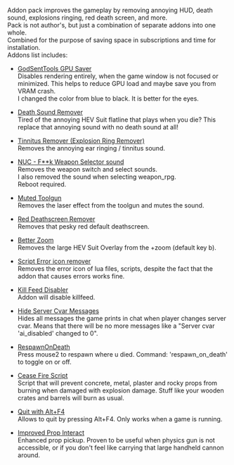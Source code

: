 Addon pack improves the gameplay by removing annoying HUD, death sound, explosions ringing, red death screen, and more.  
Pack is not author's, but just a combination of separate addons into one whole.  
Combined for the purpose of saving space in subscriptions and time for installation.  
Addons list includes:

-  [GodSentTools GPU Saver](https://steamcommunity.com/sharedfiles/filedetails/?id=2717005362)  
Disables rendering entirely, when the game window is not focused or minimized. This helps to reduce GPU load and maybe save you from VRAM crash.  
I changed the color from blue to black. It is better for the eyes.

-  [Death Sound Remover](https://steamcommunity.com/sharedfiles/filedetails/?id=158713291)  
Tired of the annoying HEV Suit flatline that plays when you die? This replace that annoying sound with no death sound at all!

-  [Tinnitus Remover (Explosion Ring Remover)](https://steamcommunity.com/sharedfiles/filedetails/?id=1120187282)  
Removes the annoying ear ringing / tinnitus sound.

-  [NUC - F**k Weapon Selector sound](https://steamcommunity.com/sharedfiles/filedetails/?id=2606969631)  
Removes the weapon switch and select sounds.  
I also removed the sound when selecting weapon_rpg.  
Reboot required.

-  [Muted Toolgun](https://steamcommunity.com/sharedfiles/filedetails/?id=1080666656)  
Removes the laser effect from the toolgun and mutes the sound.

-  [Red Deathscreen Remover](https://steamcommunity.com/sharedfiles/filedetails/?id=864612139)  
Removes that pesky red default deathscreen.

-  [Better Zoom](https://steamcommunity.com/sharedfiles/filedetails/?id=2175878467)  
Removes the large HEV Suit Overlay from the +zoom (default key b).

-  [Script Error icon remover](https://steamcommunity.com/sharedfiles/filedetails/?id=2921264832)  
Removes the error icon of lua files, scripts, despite the fact that the addon that causes errors works fine.

- [Kill Feed Disabler](https://steamcommunity.com/sharedfiles/filedetails/?id=1693883096)  
Addon will disable killfeed.

-  [Hide Server Cvar Messages](https://steamcommunity.com/sharedfiles/filedetails/?id=3002102510)  
Hides all messages the game prints in chat when player changes server cvar. Means that there will be no more messages like a "Server cvar 'ai_disabled' changed to 0".

-  [RespawnOnDeath](https://steamcommunity.com/sharedfiles/filedetails/?id=2592720840)  
Press mouse2 to respawn where u died. Command: 'respawn_on_death' to toggle on or off.

-  [Cease Fire Script](https://steamcommunity.com/sharedfiles/filedetails/?id=2906517243)  
Script that will prevent concrete, metal, plaster and rocky props from burning when damaged with explosion damage. Stuff like your wooden crates and barrels will burn as usual.

-  [Quit with Alt+F4](https://steamcommunity.com/sharedfiles/filedetails/?id=580474690)  
Allows to quit by pressing Alt+F4. Only works when a game is running.

-  [Improved Prop Interact](https://steamcommunity.com/sharedfiles/filedetails/?id=2818729885)  
Enhanced prop pickup. Proven to be useful when physics gun is not accessible, or if you don't feel like carrying that large handheld cannon around.
